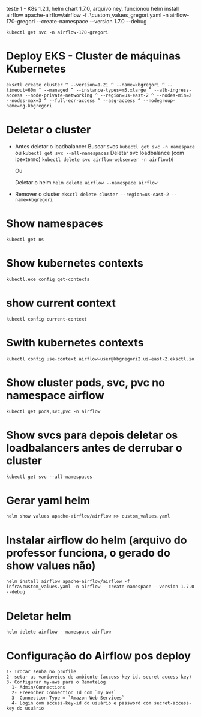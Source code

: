 teste 1 - K8s 1.2.1, helm chart 1.7.0, arquivo ney, funcionou
	helm install airflow apache-airflow/airflow -f .\custom_values_gregori.yaml -n airflow-170-gregori --create-namespace --version 1.7.0 --debug

	kubectl get svc -n airflow-170-gregori

# Deploy EKS - Cluster de máquinas Kubernetes 
`eksctl create cluster ^
    --version=1.21 ^
    --name=kbgregori ^
    --timeout=60m ^
    --managed ^
    --instance-types=m5.xlarge ^
    --alb-ingress-access --node-private-networking ^
    --region=us-east-2 ^
    --nodes-min=2 --nodes-max=3 ^
    --full-ecr-access ^
    --asg-access ^
    --nodegroup-name=ng-kbgregori`
	

# Deletar o cluster 
  - Antes deletar o loadbalancer 
      Buscar svcs
      `kubectl get svc -n namespace` ou `kubectl get svc --all-namespaces`
      Deletar svc loadbalance (com ipexterno)
      `kubectl delete svc airflow-webserver -n airflow16`
    
    Ou

      Deletar o helm
      `helm delete airflow --namespace airflow`

  - Remover o cluster
    `eksctl delete cluster --region=us-east-2 --name=kbgregori`

# Show namespaces
`kubectl get ns`

# Show kubernetes contexts 
`kubectl.exe config get-contexts`

# show current context
`kubectl config current-context`

# Swith kubernetes contexts 
`kubectl config use-context airflow-user@kbgregori2.us-east-2.eksctl.io`

# Show cluster pods, svc, pvc no namespace airflow
`kubectl get pods,svc,pvc -n airflow`

# Show svcs para depois deletar os loadbalancers antes de derrubar o cluster
`kubectl get svc --all-namespaces`

# Gerar yaml helm
`helm show values apache-airflow/airflow >> custom_values.yaml`

# Instalar airflow do helm (arquivo do professor funciona, o gerado do show values não)
`helm install airflow apache-airflow/airflow -f infra\custom_values.yaml -n airflow --create-namespace --version 1.7.0 --debug`

# Deletar helm
`helm delete airflow --namespace airflow`



# Configuração do Airflow pos deploy
    1- Trocar senha no profile
    2- setar as varíaveies de ambiente (access-key-id, secret-access-key)
    3- Configurar my-aws para o RemoteLog
      1- Admin/Connections
      2- Preencher Connection Id com `my_aws`
      3- Connection Type = `Amazon Web Services`
      4- Login com access-key-id do usuário e password com secret-access-key do usuário
    